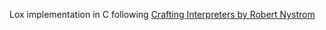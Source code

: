 Lox implementation in C following [Crafting Interpreters by Robert Nystrom](craftinginterpreters.com)
